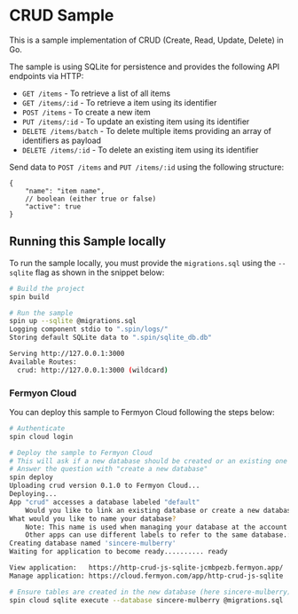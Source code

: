 # CRUD Sample

This is a sample implementation of CRUD (Create, Read, Update, Delete) in Go.

The sample is using SQLite for persistence and provides the following API endpoints via HTTP:

- `GET /items` - To retrieve a list of all items
- `GET /items/:id` - To retrieve a item using its identifier
- `POST /items` - To create a new item
- `PUT /items/:id` - To update an existing item using its identifier
- `DELETE /items/batch` - To delete multiple items providing an array of identifiers as payload
- `DELETE /items/:id` - To delete an existing item using its identifier

Send data to `POST /items` and `PUT /items/:id` using the following structure:

```jsonc
{
    "name": "item name",
    // boolean (either true or false)
    "active": true
}
```
## Running this Sample locally 

To run the sample locally, you must provide the `migrations.sql` using the `--sqlite` flag as shown in the snippet below:

```bash
# Build the project
spin build

# Run the sample
spin up --sqlite @migrations.sql
Logging component stdio to ".spin/logs/"
Storing default SQLite data to ".spin/sqlite_db.db"

Serving http://127.0.0.1:3000
Available Routes:
  crud: http://127.0.0.1:3000 (wildcard)
```

### Fermyon Cloud

You can deploy this sample to Fermyon Cloud following the steps below:

```bash
# Authenticate
spin cloud login

# Deploy the sample to Fermyon Cloud
# This will ask if a new database should be created or an existing one should be used
# Answer the question with "create a new database"
spin deploy
Uploading crud version 0.1.0 to Fermyon Cloud...
Deploying...
App "crud" accesses a database labeled "default"
    Would you like to link an existing database or create a new database?: Create a new database and link the app to it
What would you like to name your database?
    Note: This name is used when managing your database at the account level. The app "http-crud-js-sqlite" will refer to this database by the label "default".
    Other apps can use different labels to refer to the same database.: sincere-mulberry
Creating database named 'sincere-mulberry'
Waiting for application to become ready.......... ready

View application:   https://http-crud-js-sqlite-jcmbpezb.fermyon.app/
Manage application: https://cloud.fermyon.com/app/http-crud-js-sqlite

# Ensure tables are created in the new database (here sincere-mulberry)
spin cloud sqlite execute --database sincere-mulberry @migrations.sql
```